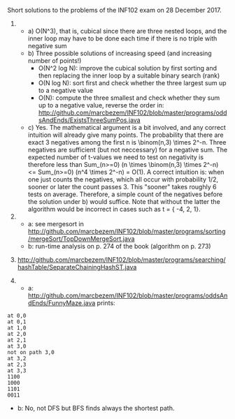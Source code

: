 Short solutions to the problems of the INF102 exam on 28 December 2017.

1. * a) O(N^3), that is, cubical since there are three nested loops, and the inner loop
may have to be done each time if there is no triple with negative sum
   * b) Three possible solutions of increasing speed (and increasing number of points!)
     - O(N^2 log N): improve the cubical solution by first sorting and then replacing the 
inner loop by a suitable binary search (rank)
     - O(N log N): sort first and check whether the three largest sum up to a negative value
     - O(N): compute the three smallest and check whether they sum up to a negative value, reverse the order in:
<http://github.com/marcbezem/INF102/blob/master/programs/oddsAndEnds/ExistsThreeSumPos.java>
   * c) Yes. The mathematical argument is a bit involved, and any correct intuition will already give many points. The probability that there are exact 3 negatives among the first n is \binom(n,3) \times 2^-n. Three negatives are sufficient (but not neccessary) for a negative sum. The expected number of t-values we need to test on negativity is therefore less than Sum_(n>=0) (n \times \binom(n,3) \times 2^-n) <= Sum_(n>=0) (n^4 \times 2^-n) = O(1). A correct intuition is: when one just counts the negatives, which all occur with probability 1/2, sooner or later the count passes 3. This "sooner" takes roughly 6 tests on average. Therefore, a simple count of the negatives before the solution under b) would suffice. Note that without the latter the algorithm would be incorrect in cases such as t = { -4, 2, 1}.

2. * a: see mergesort in <http://github.com/marcbezem/INF102/blob/master/programs/sorting/mergeSort/TopDownMergeSort.java>
   * b: run-time analysis on p. 274 of the book (algorithm on p. 273)

3. <http://github.com/marcbezem/INF102/blob/master/programs/searching/hashTable/SeparateChainingHashST.java>

4. * a: <http://github.com/marcbezem/INF102/blob/master/programs/oddsAndEnds/FunnyMaze.java> prints:
````
at 0,0
at 0,1
at 1,0
at 2,0
at 2,1
at 3,0
not on path 3,0
at 3,2
at 2,3
at 3,3
1100
1000
1101
0011
````
   * b: No, not DFS but BFS finds always the shortest path.


